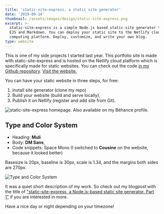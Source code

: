 ```yaml
---
title: 'static-site-express, a static site generator'
date: '2019-09-14'
thumbnail: /assets/images/design/static-site-express.png
excerpt: >-
  static-site-express is a simple Node.js based static-site generator that uses
  EJS and Markdown. You can deploy your static site to the Netlify cloud
  computing platform. Deploy, customize, and write your own blog.
type: website
---
```


This is one of my side projects I started last year. This portfolio site is made with static-site-express and is hosted on the Netlify cloud platform which is specifically made for static websites. You can check out the code [in my Github repository](https://github.com/SalsaBoy990/static-site-express). [Visit the website.](https://static-site-express.netlify.com)

You can have your static website in three steps, for free:
1. Install site generator (clone my repo)
2. Build your website (build and serve locally),
3. Publish it on Netlify (register and add site from Git).

![static-site-express homepage. Also available on my [Béhance profile](https://www.behance.net/gallery/85385829/static-site-express).](https://mir-s3-cdn-cf.behance.net/project_modules/max_1200/54739c85385829.5d7a1f92ea192.png)


## Type and Color System

- Heading: **Muli**
- Body: **DM Sans**,
- Code snippets: Space Mono (I switched to **Cousine** on the website, because it looked better)

Basesize is 20px, baseline is 30px, scale is 1.34, and the margins both sides are 270px.

![Type and Color System](https://mir-s3-cdn-cf.behance.net/project_modules/max_1200/be0bc585385829.5d7a1f92e9aae.png)

It was a quiet short description of my work. So check out my blogpost with the title of ["static-site-express, a Node.js-based static site generator. Part 1"](https://uifactory.design/2019/09/11/static-site-express-static-site-generator-part-1.html) if you are interested in more.

Have a nice day or night depending on your timezone!
